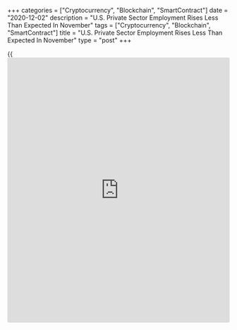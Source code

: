 +++
categories = ["Cryptocurrency", "Blockchain", "SmartContract"]
date = "2020-12-02"
description = "U.S. Private Sector Employment Rises Less Than Expected In November"
tags = ["Cryptocurrency", "Blockchain", "SmartContract"]
title = "U.S. Private Sector Employment Rises Less Than Expected In November"
type = "post"
+++

{{<iframe id="large-banner" src="https://www.bounty.group/#slide=27.0" width="100%" height="600" scrolling="no" style="border: 0px solid rgb(216, 221, 230); border-radius: 3px;">}}

Payroll processor ADP released a report on Wednesday showing private
sector employment in the U.S. increased by less than expected in the
month of November.

ADP said private sector employment rose by 307,000 jobs in November
after climbing by an upwardly revised 404,000 jobs in October.

Economists had expected employment to increase by 410,000 jobs compared
to the addition of 365,000 jobs originally reported for the previous
month.

"While November saw employment gains, the pace continues to slow," said
Ahu Yildirmaz, vice president and co-head of the ADP Research Institute.

For comments and feedback [contact](https://www.playgroundfx.com/contact/): editorial@rtt[news](https://www.letsplayfx.com/blog/forex-news-website/).com

[Economic News][1]

 **What parts of the world are seeing the best (and worst) economic
performances lately? Click[here][2] to check out our [Econ Scorecard][2]
and find out! See up-to-the-moment [ranking](https://www.playgroundfx.com/blog/crypto-exchange-ranking/)s for the best and worst
performers in [GDP][2], [unemployment rate][3], [inflation][4] and much
more.**

   1. www.rtt[news](https://www.letsplayfx.com/blog/forex-news-website/).com/Content/EconomicNews.aspx
   2. www.rtt[news](https://www.letsplayfx.com/blog/forex-news-website/).com/economic-scorecard/world-rank/GDP/highest-performance.aspx
   3. www.rtt[news](https://www.letsplayfx.com/blog/forex-news-website/).com/economic-scorecard/world-rank/unemployment-rate/lowest-performance.aspx
   4. www.rtt[news](https://www.letsplayfx.com/blog/forex-news-website/).com/economic-scorecard/world-rank/CPI/highest-performance.aspx